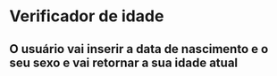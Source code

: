 <h1>Verificador de idade
<h2>O usuário vai inserir a data de nascimento e o seu sexo e vai retornar a sua idade atual

